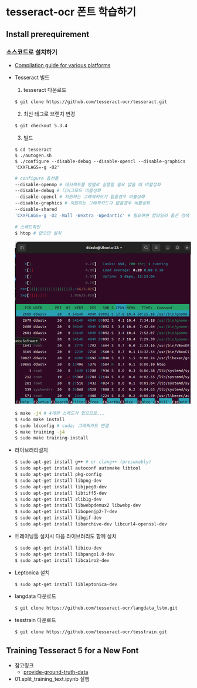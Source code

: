 # tesseract-ocr 폰트 학습하기
## Install prerequirement
### 소스코드로 설치하기
+ [Compilation guide for various platforms](https://tesseract-ocr.github.io/tessdoc/Compiling.html)
+ Tesseract 빌드
    1. tesseract 다운로드
    ```bash
    $ git clone https://github.com/tesseract-ocr/tesseract.git
    ```
    2. 최신 태그로 브랜치 변경
    ```bash
    $ git checkout 5.3.4
    ```
    3. 빌드
    ```
    $ cd tesseract
    $ ./autogen.sh
    $ ./configure --disable-debug --disable-opencl --disable-graphics 'CXXFLAGS=-g -O2'
    ```
    ```bash
    # configure 옵션들
    --disable-openmp # 테서랙트를 병렬로 실행할 필요 없을 때 비활성화
    --disable-debug # 디버그모드 비활성화
    --disable-opencl # 지원하는 그래픽카드가 없을경우 비활성화
    --disable-graphics # 지원하는 그래픽카드가 없을경우 비활성화
    --disable-shared
    'CXXFLAGS=-g -O2 -Wall -Wextra -Wpedantic' # 필요하면 컴파일러 옵션 검색
    ```
    ```bash
    # 스레드확인
    $ htop # 없으면 설치
    ```
    ![alt text](image-1.png)
    ```bash
    $ make -j4 # 4개의 스레드가 있으므로...
    $ sudo make install
    $ sudo ldconfig # cuda; 그래픽카드 연결
    $ make training -j4
    $ sudo make training-install
    ```
    
+ 라이브러리설치
    ```bash
    $ sudo apt-get install g++ # or clang++ (presumably)
    $ sudo apt-get install autoconf automake libtool
    $ sudo apt-get install pkg-config
    $ sudo apt-get install libpng-dev
    $ sudo apt-get install libjpeg8-dev
    $ sudo apt-get install libtiff5-dev
    $ sudo apt-get install zlib1g-dev
    $ sudo apt-get install libwebpdemux2 libwebp-dev
    $ sudo apt-get install libopenjp2-7-dev
    $ sudo apt-get install libgif-dev
    $ sudo apt-get install libarchive-dev libcurl4-openssl-dev
    ```
+ 트레이닝툴 설치시 다음 라이브러리도 함께 설치
    ```bash
    $ sudo apt-get install libicu-dev
    $ sudo apt-get install libpango1.0-dev
    $ sudo apt-get install libcairo2-dev
    ```
+ Leptonica 설치
    ```bash
    $ sudo apt-get install libleptonica-dev
    ```
+ langdata 다운로드
    ```bash
    $ git clone https://github.com/tesseract-ocr/langdata_lstm.git
    ```
+ tesstrain 다운로드
    ```bash
    $ git clone https://github.com/tesseract-ocr/tesstrain.git
    ```
## Training Tesseract 5 for a New Font
+ 참고링크
    + [provide-ground-truth-data](https://github.com/tesseract-ocr/tesstrain?tab=readme-ov-file#provide-ground-truth-data)
+ 01.split_training_text.ipynb 실행
